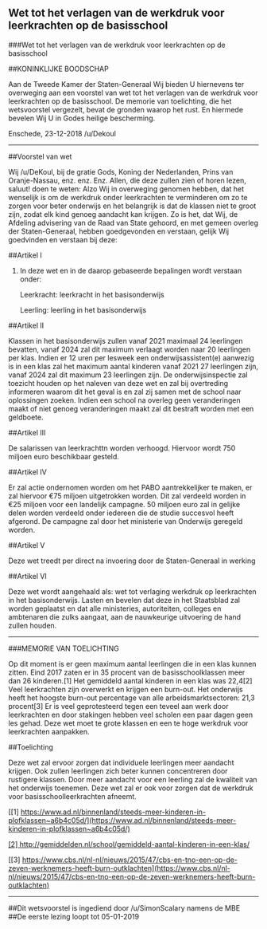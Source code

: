 ## Wet tot het verlagen van de werkdruk voor leerkrachten op de basisschool 
 
###Wet tot het verlagen van de werkdruk voor leerkrachten op de basisschool

##KONINKLIJKE BOODSCHAP
 
Aan de Tweede Kamer der Staten-Generaal Wij bieden U hiernevens ter overweging aan een voorstel van wet tot het verlagen van de werkdruk voor leerkrachten op de basisschool. De memorie van toelichting, die het wetsvoorstel vergezelt, bevat de gronden waarop het rust. En hiermede bevelen Wij U in Godes heilige bescherming.

Enschede, 23-12-2018 /u/Dekoul
  
 
*****
 
 
##Voorstel van wet  
 
Wij /u/DeKoul, bij de gratie Gods, Koning der Nederlanden, Prins van Oranje-Nassau, enz. enz. Enz. Allen, die deze zullen zien of horen lezen, saluut! doen te weten: Alzo Wij in overweging genomen hebben, dat het wenselijk is om de werkdruk onder leerkrachten te verminderen om zo te zorgen voor beter onderwijs en het belangrijk is dat de klassen niet te groot zijn, zodat elk kind genoeg aandacht kan krijgen. Zo is het, dat Wij, de Afdeling advisering van de Raad van State gehoord, en met gemeen overleg der Staten-Generaal, hebben goedgevonden en verstaan, gelijk Wij goedvinden en verstaan bij deze:
  
 
##Artikel I  
 
1. In deze wet en in de daarop gebaseerde bepalingen wordt verstaan onder:
 
    Leerkracht: leerkracht in het basisonderwijs

    Leerling: leerling in het basisonderwijs
 
##Artikel II
 
Klassen in het basisonderwijs zullen vanaf 2021 maximaal 24 leerlingen bevatten, vanaf 2024 zal dit maximum verlaagt worden naar 20 leerlingen per klas. Indien er 12 uren per lesweek een onderwijsassistent(e) aanwezig is in een klas zal het maximum aantal kinderen vanaf 2021 27 leerlingen zijn, vanaf 2024 zal dit maximum 23 leerlingen zijn. De onderwijsinspectie zal toezicht houden op het naleven van deze wet en zal bij overtreding informeren waarom dit het geval is en zal zij samen met de school naar oplossingen zoeken. Indien een school na overleg geen veranderingen maakt of niet genoeg veranderingen maakt zal dit bestraft worden met een geldboete.
 
##Artikel III
 
De salarissen van leerkrachttn worden verhoogd. Hiervoor wordt 750 miljoen euro beschikbaar gesteld. 
 
##Artikel IV  
 
Er zal actie ondernomen worden om het PABO aantrekkelijker te maken, er zal hiervoor €75 miljoen uitgetrokken worden. Dit zal verdeeld worden in €25 miljoen voor een landelijk campagne. 50 miljoen euro zal in gelijke delen worden verdeeld onder iedereen die de studie succesvol heeft afgerond. De campagne zal door het ministerie van Onderwijs geregeld worden.
 
##Artikel V

Deze wet treedt per direct na invoering door de Staten-Generaal in werking

##Artikel VI

Deze wet wordt aangehaald als: wet tot verlaging werkdruk op leerkrachten in het basisonderwijs. Lasten en bevelen dat deze in het Staatsblad zal worden geplaatst en dat alle ministeries, autoriteiten, colleges en ambtenaren die zulks aangaat, aan de nauwkeurige uitvoering de hand zullen houden.

---

###MEMORIE VAN TOELICHTING

Op dit moment is er geen maximum aantal leerlingen die in een klas kunnen zitten. Eind 2017 zaten er in 35 procent van de basisschoolklassen meer dan 26 kinderen.[1] Het gemiddeld aantal kinderen in een klas was 22,4[2] Veel leerkrachten zijn overwerkt en krijgen een burn-out. Het onderwijs heeft het hoogste burn-out percentage van alle arbeidsmarktsectoren: 21,3 procent[3] Er is veel geprotesteerd tegen een teveel aan werk door leerkrachten en door stakingen hebben veel scholen een paar dagen geen les gehad. Deze wet moet te grote klassen en een te hoge werkdruk voor leerkrachten aanpakken.

##Toelichting

Deze wet zal ervoor zorgen dat individuele leerlingen meer aandacht krijgen. Ook zullen leerlingen zich beter kunnen concentreren door rustigere klassen. Door meer aandacht voor een leerling zal de kwaliteit van het onderwijs toenemen. Deze wet zal er ook voor zorgen dat de werkdruk voor basisschoolleerkrachten afneemt.  

[[1] https://www.ad.nl/binnenland/steeds-meer-kinderen-in-plofklassen~a6b4c05d/](https://www.ad.nl/binnenland/steeds-meer-kinderen-in-plofklassen~a6b4c05d/)

[[2] http://gemiddelden.nl/school/gemiddeld-aantal-kinderen-in-een-klas/ ](http://gemiddelden.nl/school/gemiddeld-aantal-kinderen-in-een-klas/ )

[[3] https://www.cbs.nl/nl-nl/nieuws/2015/47/cbs-en-tno-een-op-de-zeven-werknemers-heeft-burn-outklachten](https://www.cbs.nl/nl-nl/nieuws/2015/47/cbs-en-tno-een-op-de-zeven-werknemers-heeft-burn-outklachten)

---

##Dit wetsvoorstel is ingediend door /u/SimonScalary namens de MBE
##De eerste lezing loopt tot 05-01-2019
